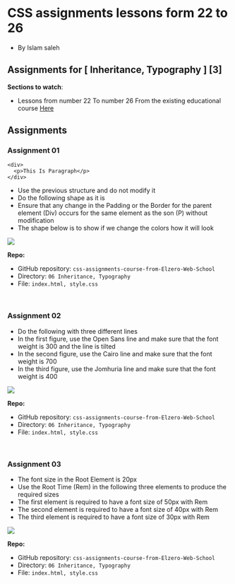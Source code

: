 # CSS assignments lessons form 22 to 26

- By Islam saleh

## Assignments for [ Inheritance, Typography ] [3]

**Sections to watch**:

- Lessons from number 22 To number 26 From the existing educational course [Here](https://www.youtube.com/playlist?list=PLDoPjvoNmBAzjsz06gkzlSrlev53MGIKe)

## Assignments

### Assignment 01

```
<div>
  <p>This Is Paragraph</p>
</div>
```

- Use the previous structure and do not modify it
- Do the following shape as it is
- Ensure that any change in the Padding or the Border for the parent element (Div) occurs for the same element as the son (P) without modification
- The shape below is to show if we change the colors how it will look

![](https://elzero.org/wp-content/uploads/2021/02/css-assignments-lessons-22-26-1.png)

**Repo:**

- GitHub repository: `css-assignments-course-from-Elzero-Web-School`
- Directory: `06 Inheritance, Typography`
- File: `index.html, style.css`

<br />

### Assignment 02

- Do the following with three different lines
- In the first figure, use the Open Sans line and make sure that the font weight is 300 and the line is tilted
- In the second figure, use the Cairo line and make sure that the font weight is 700
- In the third figure, use the Jomhuria line and make sure that the font weight is 400

![](https://elzero.org/wp-content/uploads/2021/02/css-assignments-lessons-22-26-2.png)

**Repo:**

- GitHub repository: `css-assignments-course-from-Elzero-Web-School`
- Directory: `06 Inheritance, Typography`
- File: `index.html, style.css`

<br />

### Assignment 03

- The font size in the Root Element is 20px
- Use the Root Time (Rem) in the following three elements to produce the required sizes
- The first element is required to have a font size of 50px with Rem
- The second element is required to have a font size of 40px with Rem
- The third element is required to have a font size of 30px with Rem

![](https://elzero.org/wp-content/uploads/2021/02/css-assignments-lessons-22-26-3.png)

**Repo:**

- GitHub repository: `css-assignments-course-from-Elzero-Web-School`
- Directory: `06 Inheritance, Typography`
- File: `index.html, style.css`
